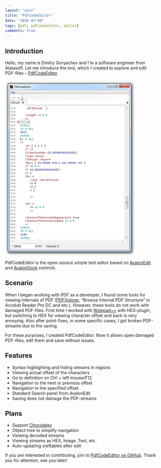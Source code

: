 ```yaml
---
layout: "post"
title: "PdfCodeEditor"
date: "2016-07-08"
tags: [pdf, pdfcodeeditor, editor]
comments: true
---
```

## Introduction

Hello, my name is Dmitry Goryachev and I'm a software engineer from Atalasoft. 
Let me introduce the tool, which I created to explore and edit PDF-files – [PdfCodeEditor](https://github.com/gdv1811/PdfCodeEditor).

<!--more-->

![PdfCodeEditor GUI](/images/2016/07/pdfcodeeditor-gui.png)

PdfCodeEditor is the open-source simple text editor based on [AvalonEdit](http://avalonedit.net/) and [AvalonDock](https://avalondock.codeplex.com/) controls.

## Scenario

When I began working with PDF as a developer, I found some tools for viewing internals of PDF ([PDFXplorer](http://www.o2sol.com/pdfxplorer/overview.htm), “Browse Internal PDF Structure” in Acrobat Reader Pro DC and etc.). However, these tools do not work with damaged PDF-files. 
First time I worked with [Notepad++](https://notepad-plus-plus.org/) with HEX-plugin, but switching to HEX for viewing character offset and back is very annoying. Also after point-fixes, in some specific cases, I got broken PDF-streams due to the saving. 

For these purposes, I created PdfCodeEditor. Now it allows open damaged PDF-files, edit them and save without issues.

## Features

 * Syntax highlighting and hiding streams in regions
 * Viewing actual offset of the characters
 * Go to definition on Ctrl + left mouse/F12
 * Navigation to the next or previous offset
 * Navigation to the specified offset
 * Standard Search panel from AvalonEdit
 * Saving does not damage the PDF-streams

## Plans

 * Support [Chocolatey](https://chocolatey.org/)
 * Object-tree to simplify navigation
 * Viewing decoded streams
 * Viewing streams as HEX, Image, Text, etc.
 * Auto-updating xreftables after edit

If you are interested in contributing, join to [PdfCodeEditor on GitHub](https://github.com/gdv1811/PdfCodeEditor).
Thank you for attention, see you later!